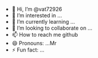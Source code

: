 - 👋 Hi, I’m @vat72926
- 👀 I’m interested in ...
- 🌱 I’m currently learning ...
- 💞️ I’m looking to collaborate on ...
- 📫 How to reach me github
- 😄 Pronouns: ...Mr
- ⚡ Fun fact: ...

<!---
vat72926/vat72926 is a ✨ special ✨ repository because its `README.md` (this file) appears on your GitHub profile.
You can click the Preview link to take a look at your changes.
--->
